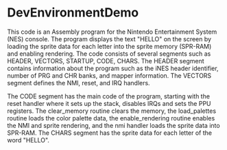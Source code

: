 # DevEnvironmentDemo

This code is an Assembly program for the Nintendo Entertainment System (NES) console. The program displays the text "HELLO" on the screen by loading the sprite data for each letter into the sprite memory (SPR-RAM) and enabling rendering. The code consists of several segments such as HEADER, VECTORS, STARTUP, CODE, CHARS. The HEADER segment contains information about the program such as the iNES header identifier, number of PRG and CHR banks, and mapper information. The VECTORS segment defines the NMI, reset, and IRQ handlers.

The CODE segment has the main code of the program, starting with the reset handler where it sets up the stack, disables IRQs and sets the PPU registers. The clear_memory routine clears the memory, the load_palettes routine loads the color palette data, the enable_rendering routine enables the NMI and sprite rendering, and the nmi handler loads the sprite data into SPR-RAM. The CHARS segment has the sprite data for each letter of the word "HELLO".
